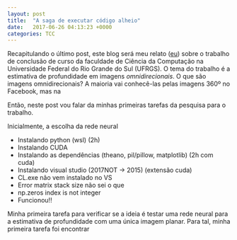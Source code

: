 ```yaml
---
layout: post
title:  "A saga de executar código alheio"
date:   2017-06-26 04:13:23 +0000
categories: TCC
---
```


Recapitulando o último post, este blog será meu relato ([eu](/about)) sobre o trabalho de conclusão de curso da faculdade de Ciência da Computação na Universidade Federal do Rio Grande do Sul (UFRGS). O tema do trabalho é a estimativa de profundidade em imagens *omnidirecionais*. O que são imagens omnidirecionais? A maioria vai conhecê-las pelas imagens 360º no Facebook, mas na 

Então, neste post vou falar da minhas primeiras tarefas da pesquisa para o trabalho.

Inicialmente, a escolha da rede neural

- Instalando python (wsl) (2h)
- Instalando CUDA
- Instalando as dependências (theano, pil/pillow, matplotlib) (2h com cuda)
- Instalando visual studio (2017NOT -> 2015) (extensão cuda)
- CL.exe não vem instalado no VS
- Error matrix stack size não sei o que
- np.zeros index is not integer
- Funcionou!!

Minha primeira tarefa para verificar se a ideia  é testar uma rede neural para a estimativa de profundidade com uma única imagem planar. Para tal, minha primeira tarefa foi encontrar